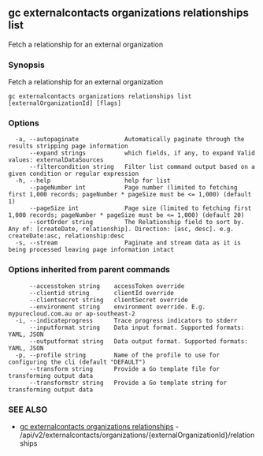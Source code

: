 ## gc externalcontacts organizations relationships list

Fetch a relationship for an external organization

### Synopsis

Fetch a relationship for an external organization

```
gc externalcontacts organizations relationships list [externalOrganizationId] [flags]
```

### Options

```
  -a, --autopaginate             Automatically paginate through the results stripping page information
      --expand strings           which fields, if any, to expand Valid values: externalDataSources
      --filtercondition string   Filter list command output based on a given condition or regular expression
  -h, --help                     help for list
      --pageNumber int           Page number (limited to fetching first 1,000 records; pageNumber * pageSize must be <= 1,000) (default 1)
      --pageSize int             Page size (limited to fetching first 1,000 records; pageNumber * pageSize must be <= 1,000) (default 20)
      --sortOrder string         The Relationship field to sort by. Any of: [createDate, relationship]. Direction: [asc, desc]. e.g. createDate:asc, relationship:desc
  -s, --stream                   Paginate and stream data as it is being processed leaving page information intact
```

### Options inherited from parent commands

```
      --accesstoken string    accessToken override
      --clientid string       clientId override
      --clientsecret string   clientSecret override
      --environment string    environment override. E.g. mypurecloud.com.au or ap-southeast-2
  -i, --indicateprogress      Trace progress indicators to stderr
      --inputformat string    Data input format. Supported formats: YAML, JSON
      --outputformat string   Data output format. Supported formats: YAML, JSON
  -p, --profile string        Name of the profile to use for configuring the cli (default "DEFAULT")
      --transform string      Provide a Go template file for transforming output data
      --transformstr string   Provide a Go template string for transforming output data
```

### SEE ALSO

* [gc externalcontacts organizations relationships](gc_externalcontacts_organizations_relationships.html)	 - /api/v2/externalcontacts/organizations/{externalOrganizationId}/relationships


